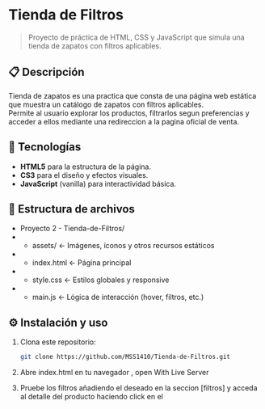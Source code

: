 

# Tienda de Filtros

> Proyecto de práctica de HTML, CSS y JavaScript que simula una tienda de zapatos con filtros aplicables.

## 📋 Descripción

Tienda de zapatos es una practica que consta de  una página web estática que muestra un catálogo de zapatos con filtros aplicables.  
Permite al usuario explorar los productos, filtrarlos segun preferencias y acceder a ellos mediante una redireccion a la pagina oficial de venta.

## 🚀 Tecnologías

- **HTML5** para la estructura de la página.  
- **CS3** para el diseño y efectos visuales.  
- **JavaScript** (vanilla) para interactividad básica.

## 📁 Estructura de archivos

 - Proyecto 2 - Tienda-de-Filtros/
 - - assets/ ← Imágenes, íconos y otros recursos estáticos
 - - index.html ← Página principal
 - - style.css ← Estilos globales y responsive
 - - main.js ← Lógica de interacción (hover, filtros, etc.)


## ⚙️ Instalación y uso

1. Clona este repositorio:
   ```bash
   git clone https://github.com/MSS1410/Tienda-de-Filtros.git
   
2. Abre index.html en tu navegador , open With Live Server


3. Pruebe los filtros añadiendo el deseado en la seccion [filtros] y acceda al detalle del producto haciendo click en el
